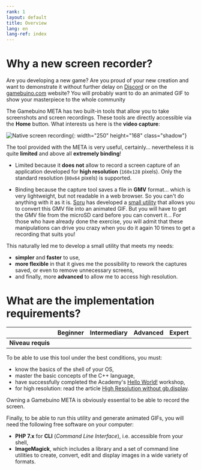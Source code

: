 ```yaml
---
rank: 1
layout: default
title: Overview
lang: en
lang-ref: index
---
```


# Why a new screen recorder?

Are you developing a new game? Are you proud of your new creation and want to demonstrate it without further delay on [Discord](https://discordapp.com/) or on the [gamebuino.com](https://gamebuino.com) website? You will probably want to do an animated GIF to show your masterpiece to the whole community <i class="far fa-smile"></i>

The Gamebuino META has two built-in tools that allow you to take screenshots and screen recordings. These tools are directly accessible via the **Home** <i class="fa fa-home"></i> button. What interests us here is the **video capture**:

![Native screen recording](../../assets/figures/native-screen-recording-500x336.jpg){: width="250" height="168" class="shadow"}

The tool provided with the META is very useful, certainly... nevertheless it is quite **limited** and above all **extremely binding**!

- Limited because it **does not** allow to record a screen capture of an application developed for **high resolution** (`160x128` pixels). Only the standard resolution (`80x64` pixels) is supported.

- Binding because the capture tool saves a file in **GMV** format... which is very lightweight, but not readable in a web browser. So you can't do anything with it as it is. [Soru](https://gamebuino.com/@sorunome) has developed a [small utility](https://gamebuino.com/creations/gmv-to-gif-converter) that allows you to convert this GMV file into an animated GIF. But you will have to get the GMV file from the microSD card before you can convert it... For those who have already done the exercise, you will admit that these manipulations can drive you crazy when you do it again 10 times to get a recording that suits you!

This naturally led me to develop a small utility that meets my needs:

- **simpler** and **faster** to use,
- **more flexible** in that it gives me the possibility to rework the captures saved, or even to remove unnecessary screens,
- and finally, more **advanced** to allow me to access high resolution.


# What are the implementation requirements?

|                   |           Beginner           |           Intermediary             | Advanced | Expert |
|------------------:|:----------------------------:|:----------------------------------:|:--------:|:------:|
| **Niveau requis** | <i class="fas fa-check"></i> | <i class="fas fa-check faded"></i> |          |        |

To be able to use this tool under the best conditions, you must:

- know the basics of the shell of your OS,
- master the basic concepts of the C++ language,
- have successfully completed the Academy's [Hello World!](https://gamebuino.com/academy/workshop/make-your-very-first-games-with-pong/hello-world) workshop,
- for high resolution: read the article [High Resolution without gb.display](https://gamebuino.com/creations/high-resolution-without-gb-display).

Owning a Gamebuino META is obviously essential to be able to record the screen.

Finally, to be able to run this utility and generate animated GIFs, you will need the following free software on your computer:

- **PHP 7.x** for **CLI** (*Command Line Interface*), i.e. accessible from your shell,
- **ImageMagick**, which includes a library and a set of command line utilities to create, convert, edit and display images in a wide variety of formats.
